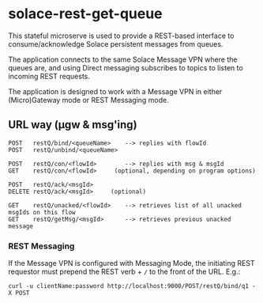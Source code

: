 # solace-rest-get-queue

This stateful microserve is used to provide a REST-based interface to consume/acknowledge Solace persistent messages from queues.

The application connects to the same Solace Message VPN where the queues are, and using Direct messaging subscribes to topics to listen to incoming REST requests.

The application is designed to work with a Message VPN in either (Micro)Gateway mode or REST Messaging mode.

## URL way (µgw & msg'ing)


```
POST   restQ/bind/<queueName>    --> replies with flowId
POST   restQ/unbind/<queueName>

POST   restQ/con/<flowId>        --> replies with msg & msgId
GET    restQ/con/<flowId>     (optional, depending on program options)

POST   restQ/ack/<msgId>
DELETE restQ/ack/<msgId>     (optional)

GET    restQ/unacked/<flowId>    --> retrieves list of all unacked msgIds on this flow
GET    restQ/getMsg/<msgId>      --> retrieves previous unacked message

```

### REST Messaging

If the Message VPN is configured with Messaging Mode, the initiating REST requestor must prepend the REST verb + `/` to the front of the URL.  E.g.:
```
curl -u clientName:password http://localhost:9000/POST/restQ/bind/q1 -X POST
```


